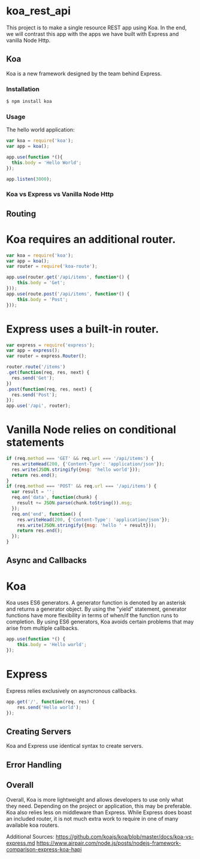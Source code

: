 # koa_rest_api
This project is to make a single resource REST app using Koa. In the end, we will contrast this app with the apps we have built with Express and vanilla Node Http.  


## Koa
Koa is a new framework designed by the team behind Express.


### Installation

```bash
$ npm install koa
```

### Usage

The hello world application:

```js
var koa = require('koa');
var app = koa();

app.use(function *(){
  this.body = 'Hello World';
});

app.listen(3000);
```

### Koa vs Express vs Vanilla Node Http

## Routing

# Koa requires an additional router.

```js
var koa = require('koa');
var app = koa();
var router = require('koa-route');

app.use(router.get('/api/items', function*() {
    this.body = 'Get';
}));
app.use(route.post('/api/items', function*() {
    this.body = 'Post';
}));
```

# Express uses a built-in router.  

```js
var express = require('express');
var app = express();
var router = express.Router();

router.route('/items')
.get(function(req, res, next) {
  res.send('Get');
})
.post(function(req, res, next) {
  res.send('Post');
});
app.use('/api', router);
```

# Vanilla Node relies on conditional statements

```js
if (req.method === 'GET' && req.url === '/api/items') {
  res.writeHead(200, {'Content-Type': 'application/json'});
  res.write(JSON.stringify({msg: 'hello world'}));
  return res.end();
}
if (req.method === 'POST' && req.url === '/api/items') {
  var result = '';
  req.on('data', function(chunk) {
    result += JSON.parse(chunk.toString()).msg;
  });
  req.on('end', function() {
    res.writeHead(200, {'Content-Type': 'application/json'});
    res.write(JSON.stringify({msg: 'hello ' + result}));
    return res.end();
  });
}
```

## Async and Callbacks

# Koa
Koa uses ES6 generators.  A generator function is denoted by an asterisk and returns a generator object.  By using the "yield" statement, generator functions have more flexibility in terms of when/if the function runs to completion.  By using ES6 generators, Koa avoids certain problems that may arise from multiple callbacks.  

```js
app.use(function *() {
    this.body = 'Hello world';
});
```

# Express
Express relies exclusively on asyncronous callbacks.  

```js
app.get('/', function(req, res) {
    res.send('Hello world');
});
```

## Creating Servers

Koa and Express use identical syntax to create servers.  

## Error Handling

## Overall

Overall, Koa is more lightweight and allows developers to use only what they need.  Depending on the project or application, this may be preferable.  Koa also relies less on middleware than Express.  While Express does boast an included router, it is not much extra work to require in one of many available koa routers.  

Additional Sources:
https://github.com/koajs/koa/blob/master/docs/koa-vs-express.md
https://www.airpair.com/node.js/posts/nodejs-framework-comparison-express-koa-hapi
